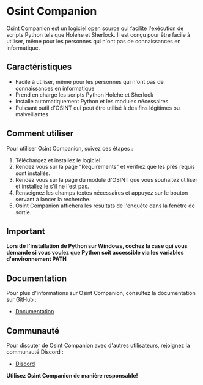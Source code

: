 # Osint Companion

Osint Companion est un logiciel open source qui facilite l'exécution de scripts Python tels que Holehe et Sherlock. Il est conçu pour être facile à utiliser, même pour les personnes qui n'ont pas de connaissances en informatique.

## Caractéristiques

* Facile à utiliser, même pour les personnes qui n'ont pas de connaissances en informatique
* Prend en charge les scripts Python Holehe et Sherlock
* Installe automatiquement Python et les modules nécessaires
* Puissant outil d'OSINT qui peut être utilisé à des fins légitimes ou malveillantes

## Comment utiliser

Pour utiliser Osint Companion, suivez ces étapes :

1. Téléchargez et installez le logiciel.
2. Rendez vous sur la page "Requirements" et vérifiez que les près requis sont installés.
3. Rendez vous sur la page du module d'OSINT que vous souhaitez utiliser et installez le s'il ne l'est pas.
4. Renseignez les champs textes nécessaires et appuyez sur le bouton servant à lancer la recherche.
5. Osint Companion affichera les résultats de l'enquête dans la fenêtre de sortie.

## Important

**Lors de l'installation de Python sur Windows, cochez la case qui vous demande si vous voulez que Python soit accessible via les variables d'environnement PATH**

## Documentation

Pour plus d'informations sur Osint Companion, consultez la documentation sur GitHub :

* [Documentation](https://github.com/Skullyfox/Osint-Companion)

## Communauté

Pour discuter de Osint Companion avec d'autres utilisateurs, rejoignez la communauté Discord :

* [Discord](https://discord.gg/DG9UV76ByN)

**Utilisez Osint Companion de manière responsable!**